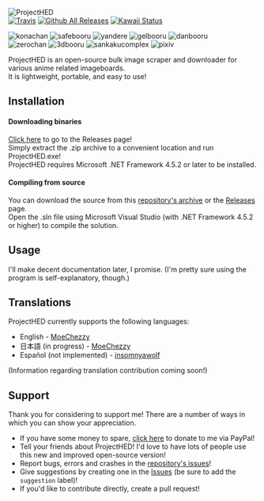 ![ProjectHED](https://uwaa.moe/i/FCC0CqD)  
[![Travis](https://img.shields.io/travis/MoeChezzy/ProjectHED.svg)](https://travis-ci.org/MoeChezzy/ProjectHED) [![Github All Releases](https://img.shields.io/github/downloads/MoeChezzy/ProjectHED/total.svg)](https://github.com/MoeChezzy/ProjectHED) [![Kawaii Status](https://img.shields.io/badge/status-kawaii-ffbaff.svg)](https://github.com/MoeChezzy/ProjectHED)  

![konachan](https://img.shields.io/badge/konachan-available-brightgreen.svg) ![safebooru](https://img.shields.io/badge/safebooru-available-brightgreen.svg)  ![yandere](https://img.shields.io/badge/yandere-available-brightgreen.svg) ![gelbooru](https://img.shields.io/badge/gelbooru-available-brightgreen.svg) ![danbooru](https://img.shields.io/badge/danbooru-available-brightgreen.svg)  
![zerochan](https://img.shields.io/badge/zerochan-unavailable-red.svg) ![3dbooru](https://img.shields.io/badge/3dbooru-unavailable-red.svg) ![sankakucomplex](https://img.shields.io/badge/sankakucomplex-unavailable-red.svg) ![pixiv](https://img.shields.io/badge/pixiv-unavailable-red.svg)  

ProjectHED is an open-source bulk image scraper and downloader for various anime related imageboards.  
It is lightweight, portable, and easy to use!

## Installation
#### Downloading binaries
[Click here](https://github.com/MoeChezzy/ProjectHED/releases) to go to the Releases page!  
Simply extract the .zip archive to a convenient location and run ProjectHED.exe!  
ProjectHED requires Microsoft .NET Framework 4.5.2 or later to be installed.
#### Compiling from source
You can download the source from this [repository's archive](https://github.com/MoeChezzy/ProjectHED/archive/develop.zip) or the [Releases](https://github.com/MoeChezzy/ProjectHED/releases) page.  
Open the .sln file using Microsoft Visual Studio (with .NET Framework 4.5.2 or higher) to compile the solution.  

## Usage
I'll make decent documentation later, I promise. (I'm pretty sure using the program is self-explanatory, though.)  

## Translations
ProjectHED currently supports the following languages:  
* English - [MoeChezzy](https://github.com/MoeChezzy)  
* 日本語 (in progress) - [MoeChezzy](https://github.com/MoeChezzy)  
* Español (not implemented) - [insomnyawolf](https://github.com/insomnyawolf)  

(Information regarding translation contribution coming soon!)  

## Support
Thank you for considering to support me! There are a number of ways in which you can show your appreciation.  

* If you have some money to spare, [click here](https://www.paypal.me/moechezzy) to donate to me via PayPal!  
* Tell your friends about ProjectHED! I'd love to have lots of people use this new and improved open-source version!  
* Report bugs, errors and crashes in the [repository's issues](https://github.com/MoeChezzy/ProjectHED/issues)!  
* Give suggestions by creating one in the [Issues](https://github.com/MoeChezzy/ProjectHED/issues) (be sure to add the `suggestion` label)!  
* If you'd like to contribute directly, create a pull request!  
